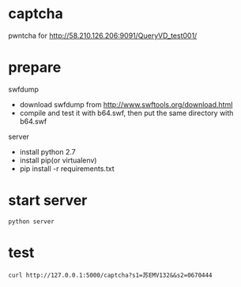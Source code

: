 # captcha

pwntcha for http://58.210.126.206:9091/QueryVD_test001/

# prepare
 
swfdump

+ download swfdump from http://www.swftools.org/download.html
+ compile and test it with b64.swf, then put the same directory with b64.swf

server

+ install python 2.7
+ install pip(or virtualenv)
+ pip install -r requirements.txt

# start server

    python server

# test

    curl http://127.0.0.1:5000/captcha?s1=苏EMV132&&s2=0670444